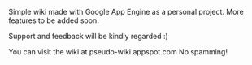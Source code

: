 Simple wiki made with Google App Engine as a personal project. 
More features to be added soon.

Support and feedback will be kindly regarded :)

You can visit the wiki at pseudo-wiki.appspot.com
No spamming!
